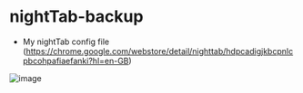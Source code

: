# nightTab-backup

- My nightTab config file (https://chrome.google.com/webstore/detail/nighttab/hdpcadigjkbcpnlcpbcohpafiaefanki?hl=en-GB)

![image](https://user-images.githubusercontent.com/88989555/234999040-bb5f3239-6527-4872-9fe6-ff231a7fb9a3.png)

